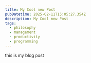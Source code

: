 ```yaml
---
title: My Cool new Post
pubDatetime: 2025-02-11T15:05:27.354Z
description: My Cool new Post
tags: 
  - philosophy
  - management
  - productivity
  - programming
---
```


this is my blog post
